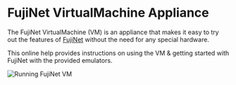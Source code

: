 # FujiNet VirtualMachine Appliance

The FujiNet VirtualMachine (VM) is an appliance that makes it easy to try out the features of [FujiNet](https://github.com/FujiNetWIFI/fujinet-firmware/wiki) without the need for any special hardware.  

This online help provides instructions on using the VM & getting started with FujiNet with the provided emulators.

![Running FujiNet VM](medial/fujinet-demo-screenshot.png)
